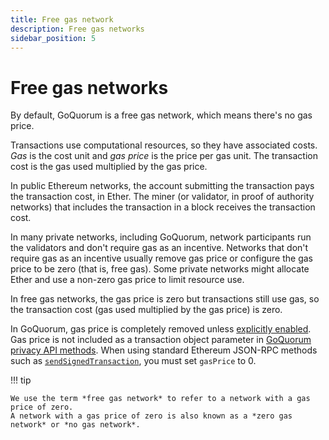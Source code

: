 ```yaml
---
title: Free gas network
description: Free gas networks
sidebar_position: 5
---
```


# Free gas networks

By default, GoQuorum is a free gas network, which means there's no gas price.

Transactions use computational resources, so they have associated costs. _Gas_ is the cost unit and _gas price_ is the price per gas unit. The transaction cost is the gas used multiplied by the gas price.

In public Ethereum networks, the account submitting the transaction pays the transaction cost, in Ether. The miner (or validator, in proof of authority networks) that includes the transaction in a block receives the transaction cost.

In many private networks, including GoQuorum, network participants run the validators and don't require gas as an incentive. Networks that don't require gas as an incentive usually remove gas price or configure the gas price to be zero (that is, free gas). Some private networks might allocate Ether and use a non-zero gas price to limit resource use.

In free gas networks, the gas price is zero but transactions still use gas, so the transaction cost (gas used multiplied by the gas price) is zero.

In GoQuorum, gas price is completely removed unless [explicitly enabled](gas-enabled-network.md). Gas price is not included as a transaction object parameter in [GoQuorum privacy API methods](../reference/api-methods.md#privacy-methods). When using standard Ethereum JSON-RPC methods such as [`sendSignedTransaction`](https://web3js.readthedocs.io/en/v1.3.4/web3-eth.html#sendsignedtransaction), you must set `gasPrice` to 0.

!!! tip

    We use the term *free gas network* to refer to a network with a gas price of zero.
    A network with a gas price of zero is also known as a *zero gas network* or *no gas network*.

